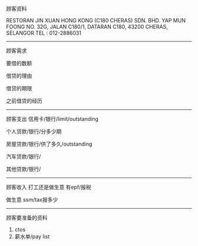 顾客资料

RESTORAN JIN XUAN HONG KONG (C180 CHERAS) SDN. BHD. 
YAP MUN FOONG NO. 32G, JALAN C180/1, DATARAN C180, 43200 CHERAS, SELANGOR TEL : 012-2886031

-----------------
顾客需求


要借的数额

借贷的理由

借贷的期限

之前借贷的经历


--------------
顾客支出
信用卡/银行/limit/outstanding


个人贷款/银行/分多少期

房屋贷款/银行/供了多久/outstanding

汽车贷款/银行/


其他贷款/银行/

-----------
顾客收入
打工还是做生意
有epf/报税

做生意 ssm/tax报多少

-------
顾客要准备的资料
1. ctos
2. 薪水单/pay list




